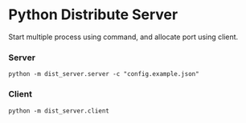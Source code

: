 # Python Distribute Server

Start multiple process using command, and allocate port using client.

### Server

`python -m dist_server.server -c "config.example.json"`

### Client

`python -m dist_server.client`
